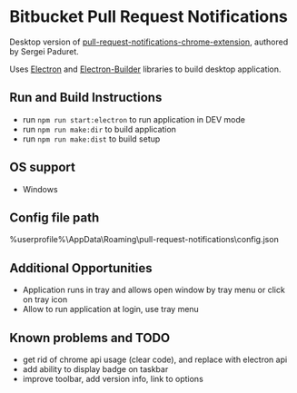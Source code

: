 # Bitbucket Pull Request Notifications

Desktop version of [pull-request-notifications-chrome-extension](https://github.com/spaduret/pull-request-notifications), authored by Sergei Paduret. 

Uses [Electron](https://www.electronjs.org/) and [Electron-Builder](https://www.electron.build/) libraries to build desktop application. 

## Run and Build Instructions

- run `npm run start:electron` to run application in DEV mode
- run `npm run make:dir` to build application 
- run `npm run make:dist` to build setup

## OS support
- Windows

## Config file path 
%userprofile%\AppData\Roaming\pull-request-notifications\config.json

## Additional Opportunities
- Application runs in tray and allows open window by tray menu or click on tray icon
- Allow to run application at login, use tray menu

## Known problems and TODO
- get rid of chrome api usage (clear code), and replace with electron api
- add ability to display badge on taskbar
- improve toolbar, add version info, link to options
